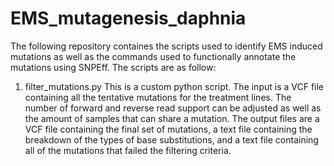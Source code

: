 # EMS_mutagenesis_daphnia

The following repository containes the scripts used to identify EMS induced mutations as well as the commands used to functionally annotate the mutations using SNPEff. The scripts are as follow:

1. filter_mutations.py
This is a custom python script. The input is a VCF file containing all the tentative mutations for the treatment lines. The number of forward and reverse read support can be adjusted as well as the amount of samples that can share a mutation. The output files are a VCF file containing the final set of mutations, a text file containing the breakdown of the types of base substitutions, and a text file containing all of the mutations that failed the filtering criteria.


